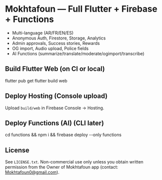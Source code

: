 # Mokhtafoun — Full Flutter + Firebase + Functions

- Multi-language (AR/FR/EN/ES)
- Anonymous Auth, Firestore, Storage, Analytics
- Admin approvals, Success stories, Rewards
- OG import, Audio upload, Police fields
- AI Functions (summarize/translate/moderate/ogimport/transcribe)

## Build Flutter Web (on CI or local)
flutter pub get
flutter build web

## Deploy Hosting (Console upload)
Upload `build/web` in Firebase Console → Hosting.

## Deploy Functions (AI) (CLI later)
cd functions && npm i && firebase deploy --only functions

## License
See `LICENSE.txt`. Non-commercial use only unless you obtain written permission from the Owner of Mokhtafoun app (contact: Mokhtafoun0@gmail.com).
